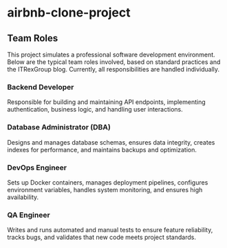 # airbnb-clone-project
## Team Roles

This project simulates a professional software development environment. Below are the typical team roles involved, based on standard practices and the ITRexGroup blog. Currently, all responsibilities are handled individually.

###  Backend Developer  
Responsible for building and maintaining API endpoints, implementing authentication, business logic, and handling user interactions.

###  Database Administrator (DBA)  
Designs and manages database schemas, ensures data integrity, creates indexes for performance, and maintains backups and optimization.

###  DevOps Engineer  
Sets up Docker containers, manages deployment pipelines, configures environment variables, handles system monitoring, and ensures high availability.

###  QA Engineer  
Writes and runs automated and manual tests to ensure feature reliability, tracks bugs, and validates that new code meets project standards.

